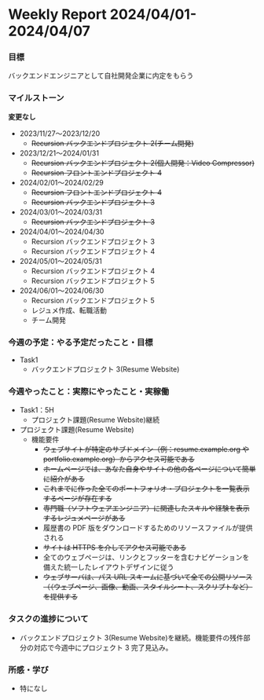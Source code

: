 # Weekly Report 2024/04/01-2024/04/07

### 目標

バックエンドエンジニアとして自社開発企業に内定をもらう

### マイルストーン

**変更なし**

- 2023/11/27〜2023/12/20
  - ~~Recursion バックエンドプロジェクト 2(チーム開発)~~
- 2023/12/21〜2024/01/31
  - ~~Recursion バックエンドプロジェクト 2(個人開発：Video Compressor)~~
  - ~~Recursion フロントエンドプロジェクト 4~~
- 2024/02/01〜2024/02/29
  - ~~Recursion フロントエンドプロジェクト 4~~
  - ~~Recursion バックエンドプロジェクト 3~~
- 2024/03/01〜2024/03/31
  - ~~Recursion バックエンドプロジェクト 3~~
- 2024/04/01〜2024/04/30
  - Recursion バックエンドプロジェクト 3
  - Recursion バックエンドプロジェクト 4
- 2024/05/01〜2024/05/31
  - Recursion バックエンドプロジェクト 4
  - Recursion バックエンドプロジェクト 5
- 2024/06/01〜2024/06/30
  - Recursion バックエンドプロジェクト 5
  - レジュメ作成、転職活動
  - チーム開発

### 今週の予定：やる予定だったこと・目標

- Task1
  - バックエンドプロジェクト 3(Resume Website)

### 今週やったこと：実際にやったこと・実稼働

- Task1：5H
  - プロジェクト課題(Resume Website)継続
- プロジェクト課題(Resume Website)
  - 機能要件
    - ~~ウェブサイトが特定のサブドメイン（例：resume.example.org や portfolio.example.org）からアクセス可能である~~
    - ~~ホームページでは、あなた自身やサイトの他の各ページについて簡単に紹介がある~~
    - ~~これまでに作った全てのポートフォリオ・プロジェクトを一覧表示するページが存在する~~
    - ~~専門職（ソフトウェアエンジニア）に関連したスキルや経験を表示するレジュメページがある~~
    - 履歴書の PDF 版をダウンロードするためのリソースファイルが提供される
    - ~~サイトは HTTPS を介してアクセス可能である~~
    - 全てのウェブページは、リンクとフッターを含むナビゲーションを備えた統一したレイアウトデザインに従う
    - ~~ウェブサーバは、パス URL スキームに基づいて全ての公開リソース（（ウェブページ、画像、動画、スタイルシート、スクリプトなど）を提供する~~

### タスクの進捗について

- バックエンドプロジェクト 3(Resume Website)を継続。機能要件の残件部分の対応で今週中にプロジェクト 3 完了見込み。

### 所感・学び

- 特になし
